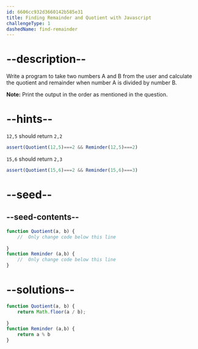 ```yaml
---
id: 6606cc932d3660142b585e31
title: Finding Remainder and Quotient with Javascript
challengeType: 1
dashedName: find-remainder
---
```


# --description--

Write a program to take two numbers A and B from the user and calculate the quotient and remainder when number A is divided by number B.

**Note:** Print the output in the order as mentioned in the question.




# --hints--

`12,5` should return `2,2`

```js
assert(Quotient(12,5)===2 && Reminder(12,5)===2)

```

`15,6` should return `2,3`

```js
assert(Quotient(15,6)===2 && Reminder(15,6)===3)
```

# --seed--
## --seed-contents--

```js
function Quotient(a, b) {
    //  Only change code below this line
    
}
function Reminder (a,b) {
    //  Only change code below this line
}

```

# --solutions--

```js
function Quotient(a, b) {
    return Math.floor(a / b);
    
}
function Reminder (a,b) {
    return a % b
}

```
